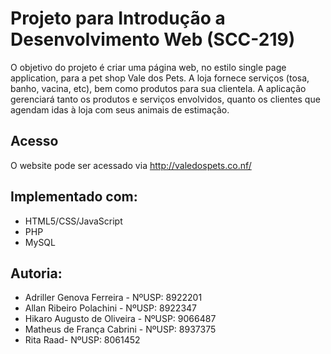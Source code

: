 # Projeto para Introdução a Desenvolvimento Web (SCC-219)

O objetivo do projeto é criar uma página web, no estilo single page application, para a pet shop Vale dos Pets. 
A loja fornece serviços (tosa, banho, vacina, etc), bem como produtos para sua clientela. 
A aplicação gerenciará tanto os produtos e serviços envolvidos, quanto os clientes que agendam idas à loja com seus animais de estimação.

## Acesso
O website pode ser acessado via http://valedospets.co.nf/

## Implementado com:

* HTML5/CSS/JavaScript
* PHP
* MySQL

## Autoria:

* Adriller Genova Ferreira - NºUSP: 8922201
* Allan Ribeiro Polachini - NºUSP: 8922347
* Hikaro Augusto de Oliveira - NºUSP: 9066487
* Matheus de França Cabrini - NºUSP: 8937375 
* Rita Raad- NºUSP: 8061452
